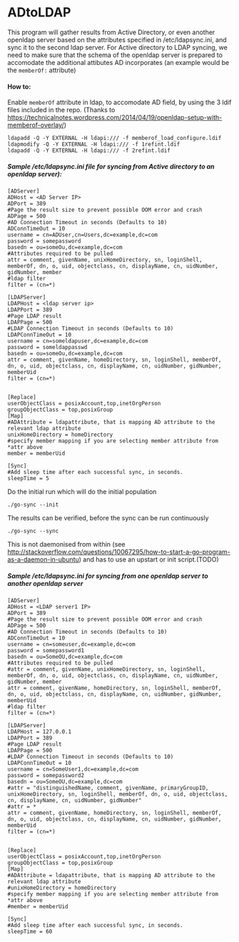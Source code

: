 # ADtoLDAP
This program will gather results from Active Directory, or even another openldap server based on the attributes specified in /etc/ldapsync.ini, and sync it to the second ldap server. For Active directory to LDAP syncing, we need to make sure that the schema of the openldap server is prepared to accomodate the additional attibutes AD incorporates (an example would be the `memberOf:` attribute)

#### How to:

Enable `memberOf` attribute in ldap, to accomodate AD field, by using the 3 ldif files included in the repo.
(Thanks to https://technicalnotes.wordpress.com/2014/04/19/openldap-setup-with-memberof-overlay/)

```
ldapadd -Q -Y EXTERNAL -H ldapi:/// -f memberof_load_configure.ldif 
ldapmodify -Q -Y EXTERNAL -H ldapi:/// -f 1refint.ldif
ldapadd -Q -Y EXTERNAL -H ldapi:/// -f 2refint.ldif
```


##### Sample /etc/ldapsync.ini file for syncing from Active directory to an openldap server):
```
[ADServer]
ADHost = <AD Server IP>
ADPort = 389
#Page the result size to prevent possible OOM error and crash
ADPage = 500
#AD Connection Timeout in seconds (Defaults to 10)
ADConnTimeOut = 10
username = cn=ADUser,cn=Users,dc=example,dc=com
password = somepassword
basedn = ou=someOu,dc=example,dc=com
#Attributes required to be pulled
attr = comment, givenName, unixHomeDirectory, sn, loginShell, memberOf, dn, o, uid, objectclass, cn, displayName, cn, uidNumber, gidNumber, member
#ldap filter
filter = (cn=*)

[LDAPServer]
LDAPHost = <ldap server ip>
LDAPPort = 389
#Page LDAP result
LDAPPage = 500
#LDAP Connection Timeout in seconds (Defaults to 10)
LDAPConnTimeOut = 10
username = cn=someldapuser,dc=example,dc=com
password = someldappasswd
basedn = ou=someOu,dc=example,dc=com
attr = comment, givenName, homeDirectory, sn, loginShell, memberOf, dn, o, uid, objectclass, cn, displayName, cn, uidNumber, gidNumber, memberUid
filter = (cn=*)


[Replace]
userObjectClass = posixAccount,top,inetOrgPerson
groupObjectClass = top,posixGroup
[Map]
#ADAttribute = ldapattribute, that is mapping AD attribute to the relevant ldap attribute
unixHomeDirectory = homeDirectory
#specify member mapping if you are selecting member attribute from *attr above
member = memberUid

[Sync]
#Add sleep time after each successful sync, in seconds.
sleepTime = 5

```
Do the initial run which will do the initial population 

`./go-sync --init`

The results can be verified, before the sync can be run continuously

`./go-sync --sync`

This is not daemonised from within (see http://stackoverflow.com/questions/10067295/how-to-start-a-go-program-as-a-daemon-in-ubuntu) and has to use an upstart or init script.(TODO)


##### Sample /etc/ldapsync.ini for syncing from one openldap server to another openldap server

```
[ADServer]
ADHost = <LDAP server1 IP>
ADPort = 389
#Page the result size to prevent possible OOM error and crash
ADPage = 500
#AD Connection Timeout in seconds (Defaults to 10)
ADConnTimeOut = 10
username = cn=someuser,dc=example,dc=com
password = somepassword1
basedn = ou=SomeOU,dc=example,dc=com
#Attributes required to be pulled
#attr = comment, givenName, unixHomeDirectory, sn, loginShell, memberOf, dn, o, uid, objectclass, cn, displayName, cn, uidNumber, gidNumber, member
attr = comment, givenName, homeDirectory, sn, loginShell, memberOf, dn, o, uid, objectclass, cn, displayName, cn, uidNumber, gidNumber, memberUid
#ldap filter
filter = (cn=*)

[LDAPServer]
LDAPHost = 127.0.0.1
LDAPPort = 389
#Page LDAP result
LDAPPage = 500
#LDAP Connection Timeout in seconds (Defaults to 10)
LDAPConnTimeOut = 10
username = cn=SomeUser1,dc=example,dc=com
password = somepassword2
basedn = ou=SomeOU,dc=example,dc=com
#attr = "distinguishedName, comment, givenName, primaryGroupID, unixHomeDirectory, sn, loginShell, memberOf, dn, o, uid, objectclass, cn, displayName, cn, uidNumber, gidNumber"
#attr = *
attr = comment, givenName, homeDirectory, sn, loginShell, memberOf, dn, o, uid, objectclass, cn, displayName, cn, uidNumber, gidNumber, memberUid
filter = (cn=*)


[Replace]
userObjectClass = posixAccount,top,inetOrgPerson
groupObjectClass = top,posixGroup
[Map]
#ADAttribute = ldapattribute, that is mapping AD attribute to the relevant ldap attribute
#unixHomeDirectory = homeDirectory
#specify member mapping if you are selecting member attribute from *attr above
#member = memberUid

[Sync]
#Add sleep time after each successful sync, in seconds.
sleepTime = 60

```


